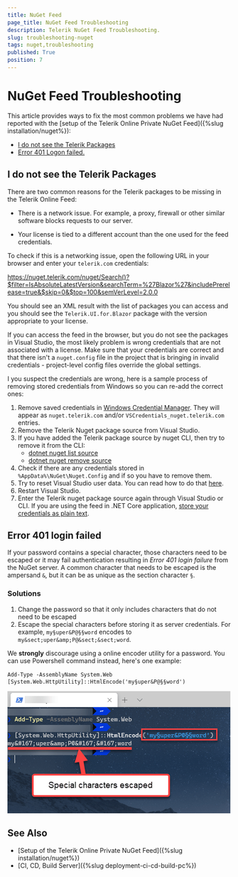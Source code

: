```yaml
---
title: NuGet Feed
page_title: NuGet Feed Troubleshooting
description: Telerik NuGet Feed Troubleshooting.
slug: troubleshooting-nuget
tags: nuget,troubleshooting
published: True
position: 7
---
```


# NuGet Feed Troubleshooting

This article provides ways to fix the most common problems we have had reported with the [setup of the Telerik Online Private NuGet Feed]({%slug installation/nuget%}):

* [I do not see the Telerik Packages](#i-do-not-see-the-telerik-packages)
* [Error 401 Logon failed.](#error-401-login-failed)

## I do not see the Telerik Packages

There are two common reasons for the Telerik packages to be missing in the Telerik Online Feed:

* There is a network issue. For example, a proxy, firewall or other similar software blocks requests to our server.

* Your license is tied to a different account than the one used for the feed credentials.

To check if this is a networking issue, open the following URL in your browser and enter your `telerik.com` credentials: 

<a href="https://nuget.telerik.com/nuget/Search()?$filter=IsAbsoluteLatestVersion&searchTerm=%27Blazor%27&includePrerelease=true&$skip=0&$top=100&semVerLevel=2.0.0" target="_blank">https://nuget.telerik.com/nuget/Search()?$filter=IsAbsoluteLatestVersion&searchTerm=%27Blazor%27&includePrerelease=true&$skip=0&$top=100&semVerLevel=2.0.0</a>

You should see an XML result with the list of packages you can access and you should see the `Telerik.UI.for.Blazor` package with the version appropriate to your license.

If you can access the feed in the browser, but you do not see the packages in Visual Studio, the most likely problem is wrong credentials that are not associated with a license. Make sure that your credentials are correct and that there isn't a `nuget.config` file in the project that is bringing in invalid credentials - project-level config files override the global settings.

I you suspect the credentials are wrong, here is a sample process of removing stored credentials from Windows so you can re-add the correct ones:

1. Remove saved credentials in <a href="https://support.microsoft.com/en-us/help/4026814/windows-accessing-credential-manager" target="_blank">Windows Credential Manager</a>. They will appear as `nuget.telerik.com` and/or `VSCredentials_nuget.telerik.com` entries.
2. Remove the Telerik Nuget package source from Visual Studio.
3. If you have added the Telerik  package source by nuget CLI, then try to remove it from the CLI:
    * <a href="https://docs.microsoft.com/en-us/dotnet/core/tools/dotnet-nuget-list-source" target="_blank">dotnet nuget list source</a> 
    * <a href="https://docs.microsoft.com/en-us/dotnet/core/tools/dotnet-nuget-remove-source" target="_blank">dotnet nuget remove source</a>
4. Check if there are any credentials stored in `%AppData%\NuGet\Nuget.Config` and if so you have to remove them.
5. Try to reset Visual Studio user data. You can read how to do that <a href="https://stackoverflow.com/questions/43550797/how-to-force-nuget-to-ask-for-authentication-when-connecting-to-a-private-feed" target="_blank">here</a>.
6. Restart Visual Studio.
7. Enter the Telerik nuget package source again through Visual Studio or CLI. If you are using the feed in .NET Core application, [store your credentials as plain text](#store-credentials-in-clear-text-for-the-telerik-nuget-feed).


## Error 401 login failed

If your password contains a special character, those characters need to be escaped or it may fail authentication resulting in *Error 401 login failure* from the NuGet server. A common character that needs to be escaped is the ampersand `&`, but it can be as unique as the section character `§`.

### Solutions

1. Change the password so that it only includes characters that do not need to be escaped
2. Escape the special characters before storing it as server credentials. For example, `my§uper&P@§§word` encodes to `my&sect;uper&amp;P@&sect;&sect;word`. 

We **strongly** discourage using a online encoder utility for a password. You can use Powershell command instead, here's one example:

```
Add-Type -AssemblyName System.Web
[System.Web.HttpUtility]::HtmlEncode('my§uper&P@§§word')
```

![Powershell Encoding](images/encode-passwords-with-powershell.png)


## See Also

* [Setup of the Telerik Online Private NuGet Feed]({%slug installation/nuget%})
* [CI, CD, Build Server]({%slug deployment-ci-cd-build-pc%})
